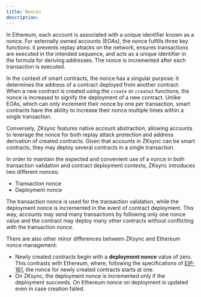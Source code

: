 ```yaml
---
title: Nonces
description:
---
```


In Ethereum, each account is associated with a unique identifier known as a nonce.
For externally owned accounts (EOAs), the nonce fulfills three key functions: it
prevents replay attacks on the network, ensures transactions are executed in the
intended sequence, and acts as a unique identifier in the formula for deriving addresses. The nonce is incremented after each transaction is executed.

In the context of smart contracts, the nonce has a singular purpose: it determines
the address of a contract deployed from another contract. When a new contract is
created using the `create` or `create2` functions, the nonce is increased to signify
the deployment of a new contract. Unlike EOAs, which can only increment their nonce
by one per transaction, smart contracts have the ability to increase their nonce
multiple times within a single transaction.

Conversely, ZKsync features native account abstraction, allowing accounts to
leverage the nonce for both replay attack protection and address derivation of
created contracts. Given that accounts in ZKsync can be smart contracts, they may
deploy several contracts in a single transaction.

In order to maintain the expected and convenient use of a nonce in both transaction
validation and contract deployment contexts, ZKsync introduces two different nonces:

- Transaction nonce
- Deployment nonce

The transaction nonce is used for the transaction validation, while the deployment
nonce is incremented in the event of contract deployment. This way, accounts may
send many transactions by following only one nonce value and the contract may deploy
many other contracts without conflicting with the transaction nonce.

There are also other minor differences between ZKsync and Ethereum nonce management:

- Newly created contracts begin with a **deployment nonce** value of zero. This
contrasts with Ethereum, where, following the specifications of
[EIP-161](https://eips.ethereum.org/EIPS/eip-161), the nonce for newly created contracts starts at one.
- On ZKsync, the deployment nonce is incremented only if the deployment succeeds.
On Ethereum nonce on deployment is updated even in case creation failed.
